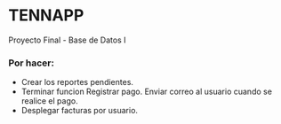 # TENNAPP
Proyecto Final - Base de Datos I
### Por hacer:
* Crear los reportes pendientes.
* Terminar funcion Registrar pago. Enviar correo al usuario cuando se realice el pago.
* Desplegar facturas por usuario.

